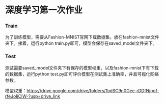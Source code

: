 # 深度学习第一次作业
### Train
为了训练模型，需要从Fashion-MNIST官网下载数据集，放在fashion-mnist文件夹下，接着，运行python train.py即可，模型会保存在saved_model文件夹下。

### Test
测试需要saved_model文件夹下有保存的模型权重，以及fashion-mnist下有下载的数据集，运行python test.py即可评价模型在测试集上准确率，并且可视化网络参数。

模型权重：https://drive.google.com/drive/folders/1bdSC9n0Gee-rDDfNjpof-rfeJoIjCIW-?usp=drive_link
